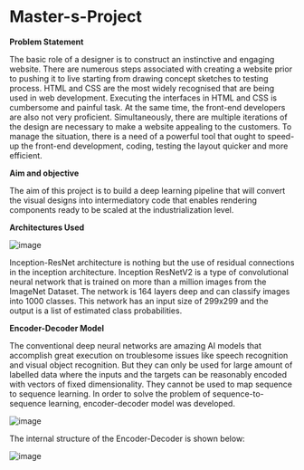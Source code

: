 # Master-s-Project

**Problem Statement**

The basic role of a designer is to construct an instinctive and engaging website. There are
numerous steps associated with creating a website prior to pushing it to live starting from
drawing concept sketches to testing process. HTML and CSS are the most widely recognised
that are being used in web development. Executing the interfaces in HTML and CSS is
cumbersome and painful task. At the same time, the front-end developers are also not very
proficient. Simultaneously, there are multiple iterations of the design are necessary to make a
website appealing to the customers. To manage the situation, there is a need of a powerful tool
that ought to speed-up the front-end development, coding, testing the layout quicker and more
efficient.

**Aim and objective**

The aim of this project is to build a deep learning pipeline that will convert the visual designs
into intermediatory code that enables rendering components ready to be scaled at the
industrialization level.

**Architectures Used**

![image](https://user-images.githubusercontent.com/75327547/142779718-f0da43c0-47a2-4fe0-ac2a-49c2acf14094.png)

Inception-ResNet architecture is nothing but the use of residual connections in the inception architecture. Inception ResNetV2 is a type of convolutional neural network that is trained on more than a million images from the ImageNet Dataset. The network is 164 layers deep and can classify images into 1000 classes. This network has an input size of 299x299 and the output is a list of estimated class probabilities. 

**Encoder-Decoder Model**

The conventional deep neural networks are amazing AI models that accomplish great execution on troublesome issues like speech recognition and visual object recognition. But they can only be used for large amount of labelled data where the inputs and the targets can be reasonably encoded with vectors of fixed dimensionality. They cannot be used to map sequence to sequence learning. In order to solve the problem of sequence-to-sequence learning, encoder-decoder model was developed.

![image](https://user-images.githubusercontent.com/75327547/142779798-5f17efa2-5d32-459c-ba6e-e30839df8a60.png)

The internal structure of the Encoder-Decoder is shown below:

![image](https://user-images.githubusercontent.com/75327547/142779824-ebf62738-ad57-4ae2-abe4-615c18aebd92.png)



